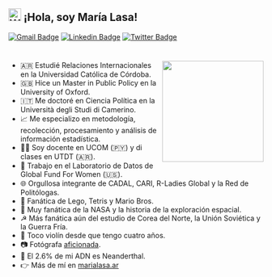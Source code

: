 ## <img src="https://raw.githubusercontent.com/MartinHeinz/MartinHeinz/master/wave.gif" width="25" height="25" alt="Waving Hand"> ¡Hola, soy María Lasa! 

[![Gmail Badge](https://img.shields.io/badge/-Gmail-c14438?style=flat&logo=Gmail&logoColor=white)](mailto:ma.angeleslasa@gmail.com "Email")
[![Linkedin Badge](https://img.shields.io/badge/-LinkedIn-0072b1?style=flat&logo=Linkedin&logoColor=white)](https://www.linkedin.com/in/marialasa/ "LinkedIn")
[![Twitter Badge](https://img.shields.io/badge/-Twitter-00acee?style=flat&logo=Twitter&logoColor=white)](https://twitter.com/intent/follow?screen_name=condolasa "Follow on Twitter")

# <a href="http://marialasa.com"><img src="https://cdn-images-1.medium.com/max/126/1*CEe_RnDV4Uc92tSSfe5IYw@2x.png" align="right" height="200" /></a>

- 🇦🇷 Estudié Relaciones Internacionales en la Universidad Católica de Córdoba.
- 🇬🇧 Hice un Master in Public Policy en la University of Oxford.
- 🇮🇹 Me doctoré en Ciencia Política en la Università degli Studi di Camerino.
- 📈 Me especializo en metodología, recolección, procesamiento y análisis de información estadística.
- 👩‍🏫 Soy docente en UCOM (🇵🇾) y di clases en UTDT (🇦🇷).
- 💼 Trabajo en el Laboratorio de Datos de Global Fund For Women (🇺🇸).
- 🌐 Orgullosa integrante de CADAL, CARI, R-Ladies Global y la Red de Politólogas.
- 👾 Fanática de Lego, Tetris y Mario Bros.
- 🚀 Muy fanática de la NASA y la historia de la exploración espacial.
- ☭ Más fanática aún del estudio de Corea del Norte, la Unión Soviética y la Guerra Fría.
- 🎻 Toco violín desde que tengo cuatro años.
- 📷 Fotógrafa [aficionada](https://marialasa.github.io/website/Las%20%C3%BAltimas%20fronteras%20del%20socialismo.pdf).
- 🧬 El 2.6% de mi ADN es Neanderthal.
- 👉 Más de mí en [marialasa.ar](https://marialasa.ar)
